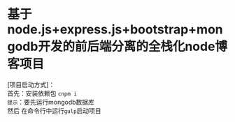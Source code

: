 基于node.js+express.js+bootstrap+mongodb开发的前后端分离的全栈化node博客项目
===
[项目启动方式]：<br>
        首先：安装依赖包  `cnpm i`<br>
        `提示`：要先运行mongodb数据库<br>
        然后 在命令行中运行`gulp`启动项目
